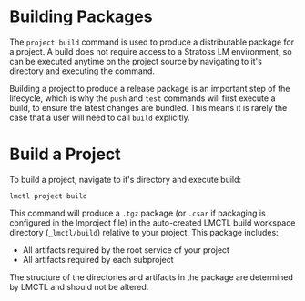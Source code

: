 # Building Packages

The `project build` command is used to produce a distributable package for a project. A build does not require access to a Stratoss LM environment, so can be executed anytime on the project source by navigating to it's directory and executing the command.

Building a project to produce a release package is an important step of the lifecycle, which is why the `push` and `test` commands will first execute a build, to ensure the latest changes are bundled. This means it is rarely the case that a user will need to call `build` explicitly.

# Build a Project

To build a project, navigate to it's directory and execute build:

```
lmctl project build
```

This command will produce a `.tgz` package (or `.csar` if packaging is configured in the lmproject file) in the auto-created LMCTL build workspace directory (`_lmctl/build`) relative to your project. This package includes:

- All artifacts required by the root service of your project
- All artifacts required by each subproject

The structure of the directories and artifacts in the package are determined by LMCTL and should not be altered.
